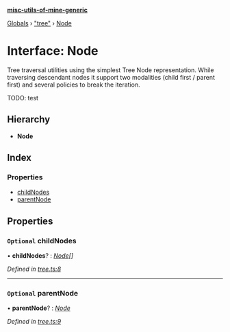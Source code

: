 **[misc-utils-of-mine-generic](../README.md)**

[Globals](../globals.md) › ["tree"](../modules/_tree_.md) › [Node](_tree_.node.md)

# Interface: Node

Tree traversal utilities using the simplest Tree Node representation. While traversing descendant nodes it support two modalities (child first / parent first) and several policies to break the iteration.

TODO: test

## Hierarchy

* **Node**

## Index

### Properties

* [childNodes](_tree_.node.md#optional-childnodes)
* [parentNode](_tree_.node.md#optional-parentnode)

## Properties

### `Optional` childNodes

• **childNodes**? : *[Node](_tree_.node.md)[]*

*Defined in [tree.ts:8](https://github.com/cancerberoSgx/misc-utils-of-mine/blob/2aecb20/misc-utils-of-mine-generic/src/tree.ts#L8)*

___

### `Optional` parentNode

• **parentNode**? : *[Node](_tree_.node.md)*

*Defined in [tree.ts:9](https://github.com/cancerberoSgx/misc-utils-of-mine/blob/2aecb20/misc-utils-of-mine-generic/src/tree.ts#L9)*